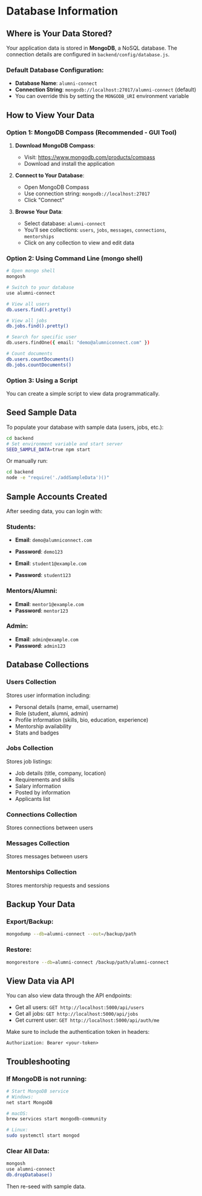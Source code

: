 # Database Information

## Where is Your Data Stored?

Your application data is stored in **MongoDB**, a NoSQL database. The connection details are configured in `backend/config/database.js`.

### Default Database Configuration:
- **Database Name**: `alumni-connect`
- **Connection String**: `mongodb://localhost:27017/alumni-connect` (default)
- You can override this by setting the `MONGODB_URI` environment variable

## How to View Your Data

### Option 1: MongoDB Compass (Recommended - GUI Tool)

1. **Download MongoDB Compass**:
   - Visit: https://www.mongodb.com/products/compass
   - Download and install the application

2. **Connect to Your Database**:
   - Open MongoDB Compass
   - Use connection string: `mongodb://localhost:27017`
   - Click "Connect"

3. **Browse Your Data**:
   - Select database: `alumni-connect`
   - You'll see collections: `users`, `jobs`, `messages`, `connections`, `mentorships`
   - Click on any collection to view and edit data

### Option 2: Using Command Line (mongo shell)

```bash
# Open mongo shell
mongosh

# Switch to your database
use alumni-connect

# View all users
db.users.find().pretty()

# View all jobs
db.jobs.find().pretty()

# Search for specific user
db.users.findOne({ email: "demo@alumniconnect.com" })

# Count documents
db.users.countDocuments()
db.jobs.countDocuments()
```

### Option 3: Using a Script

You can create a simple script to view data programmatically.

## Seed Sample Data

To populate your database with sample data (users, jobs, etc.):

```bash
cd backend
# Set environment variable and start server
SEED_SAMPLE_DATA=true npm start
```

Or manually run:

```bash
cd backend
node -e "require('./addSampleData')()"
```

## Sample Accounts Created

After seeding data, you can login with:

### Students:
- **Email**: `demo@alumniconnect.com`
- **Password**: `demo123`

- **Email**: `student1@example.com`
- **Password**: `student123`

### Mentors/Alumni:
- **Email**: `mentor1@example.com`
- **Password**: `mentor123`

### Admin:
- **Email**: `admin@example.com`
- **Password**: `admin123`

## Database Collections

### Users Collection
Stores user information including:
- Personal details (name, email, username)
- Role (student, alumni, admin)
- Profile information (skills, bio, education, experience)
- Mentorship availability
- Stats and badges

### Jobs Collection
Stores job listings:
- Job details (title, company, location)
- Requirements and skills
- Salary information
- Posted by information
- Applicants list

### Connections Collection
Stores connections between users

### Messages Collection
Stores messages between users

### Mentorships Collection
Stores mentorship requests and sessions

## Backup Your Data

### Export/Backup:
```bash
mongodump --db=alumni-connect --out=/backup/path
```

### Restore:
```bash
mongorestore --db=alumni-connect /backup/path/alumni-connect
```

## View Data via API

You can also view data through the API endpoints:

- Get all users: `GET http://localhost:5000/api/users`
- Get all jobs: `GET http://localhost:5000/api/jobs`
- Get current user: `GET http://localhost:5000/api/auth/me`

Make sure to include the authentication token in headers:
```
Authorization: Bearer <your-token>
```

## Troubleshooting

### If MongoDB is not running:
```bash
# Start MongoDB service
# Windows:
net start MongoDB

# macOS:
brew services start mongodb-community

# Linux:
sudo systemctl start mongod
```

### Clear All Data:
```bash
mongosh
use alumni-connect
db.dropDatabase()
```

Then re-seed with sample data.
